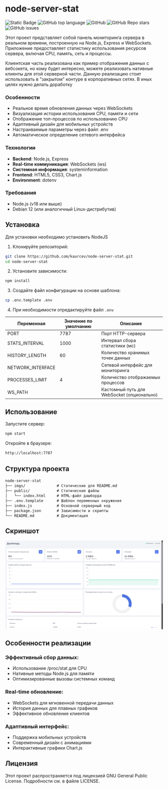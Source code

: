 # node-server-stat

![Static Badge](https://img.shields.io/badge/kaurcev.dev-kaurcev-kaurcev)
![GitHub top language](https://img.shields.io/github/languages/top/kaurcev/node-server-stat)
![GitHub](https://img.shields.io/github/license/kaurcev/node-server-stat)
![GitHub Repo stars](https://img.shields.io/github/stars/kaurcev/node-server-stat)
![GitHub issues](https://img.shields.io/github/issues/kaurcev/node-server-stat)


Этот проект представляет собой панель мониторинга сервера в реальном времени, построенную на Node.js, Express и WebSockets. Приложение предоставляет статистику использования ресурсов сервера, включая CPU, память, сеть и процессы.

Клиентская часть реализована как пример отображения данных с вебсокета, но кому будет интересно, можете реализовать нативные клиенты для этой серверной части.
Данную реализацию стоит использовать в "закрытом" контуре в корпоративных сетях. В иных целях нужно делать доработку

### Особенности
- Реальное время обновления данных через WebSockets
- Визуализация истории использования CPU, памяти и сети
- Отображение топ-процессов по использованию CPU
- Адаптивный дизайн для мобильных устройств
- Настраиваемые параметры через файл .env
- Автоматическое определение сетевого интерфейса
### Технологии
- **Backend**: Node.js, Express
- **Real-time коммуникация**: WebSockets (ws)
- **Cистемная информация**: systeminformation
- **Frontend**: HTML5, CSS3, Chart.js
- **Environment**: dotenv

### Требования
- Node.js (v18 или выше)
- Debian 12 (или аналогичный Linux-дистрибутив)

## Установка
Для установки необходимо установить NodeJS
 
1. Клонируйте репозиторий: 
```bash
git clone https://github.com/kaurcev/node-server-stat.git
cd node-server-stat
```
2. Установите зависимости:

```bash
npm install
```
3. Создайте файл конфигурации на основе шаблона:
```bash
cp .env.template .env
```

4. При необходимости отредактируйте файл ```.env```

| Переменная | Значение по умолчанию | Описание |
|---|---|---|
| PORT | 7787 | Порт HTTP-сервера |
| STATS_INTERVAL | 1000 | Интервал сбора статистики (мс) |
| HISTORY_LENGTH | 60 | Количество хранимых точек данных |
| NETWORK_INTERFACE |  | Сетевой интерфейс для мониторинга |
| PROCESSES_LIMIT | 4 | Количество отображаемых процессов |
| WS_PATH |  | Кастомный путь для WebSocket (опционально) |

## Использование
Запустите сервер:
```bash
npm start
```
Откройте в браузере:
```bash
http://localhost:7787
```

## Структура проекта
```
node-server-stat
├── imgs/              # Статические для README.md
├── public/            # Статические файлы
│   └── index.html     # HTML-файл дашборда
├── .env.template      # Шаблон переменных окружения
├── index.js           # Основной серверный код
├── package.json       # Зависимости и скрипты
└── README.md          # Документация
```

## Скриншот

![Скриншот панели статистики](/imgs/main.png)

## Особенности реализации
### Эффективный сбор данных:

- Использование /proc/stat для CPU
- Нативные методы Node.js для памяти
- Оптимизированные вызовы системных команд

### Real-time обновление:

- WebSockets для мгновенной передачи данных
- История данных для плавных графиков
- Эффективное обновление клиентов

### Адаптивный интерфейс:

- Поддержка мобильных устройств
- Современный дизайн с анимациями
- Интерактивные графики Chart.js

## Лицензия
Этот проект распространяется под лицензией GNU General Public License. Подробности см. в файле LICENSE.